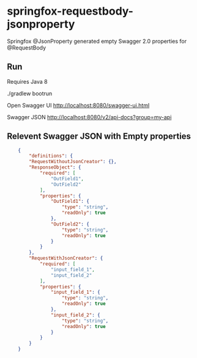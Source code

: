 # springfox-requestbody-jsonproperty
Springfox @JsonProperty generated empty Swagger 2.0 properties for @RequestBody

## Run

Requires Java 8

./gradlew bootrun

Open Swagger UI
[http://localhost:8080/swagger-ui.html](http://localhost:8080/swagger-ui.html)

Swagger JSON
[http://localhost:8080/v2/api-docs?group=my-api](http://localhost:8080/v2/api-docs?group=my-api)

## Relevent Swagger JSON with Empty properties

```json
    {
        "definitions": {
        "RequestWithoutJsonCreator": {},
        "ResponseObject": {
            "required": [
                "OutField1",
                "OutField2"
            ],
            "properties": {
                "OutField1": {
                    "type": "string",
                    "readOnly": true
                },
                "OutField2": {
                    "type": "string",
                    "readOnly": true
                }
            }
        },
        "RequestWithJsonCreator": {
            "required": [
                "input_field_1",
                "input_field_2"
            ],
            "properties": {
                "input_field_1": {
                    "type": "string",
                    "readOnly": true
                },
                "input_field_2": {
                    "type": "string",
                    "readOnly": true
                }
            }
        }
    }
```

